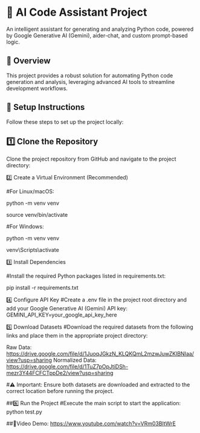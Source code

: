 # 🤖 AI Code Assistant Project

An intelligent assistant for generating and analyzing Python code, powered by Google Generative AI (Gemini), aider-chat, and custom prompt-based logic.

## 🚀 Overview

This project provides a robust solution for automating Python code generation and analysis, leveraging advanced AI tools to streamline development workflows.

## 🔧 Setup Instructions

Follow these steps to set up the project locally:

## 1️⃣ Clone the Repository

Clone the project repository from GitHub and navigate to the project directory:

2️⃣ Create a Virtual Environment (Recommended)

#For Linux/macOS:

python -m venv venv

source venv/bin/activate

#For Windows:

python -m venv venv

venv\Scripts\activate

3️⃣ Install Dependencies

#Install the required Python packages listed in requirements.txt:

pip install -r requirements.txt

4️⃣ Configure API Key
#Create a .env file in the project root directory and add your Google Generative AI (Gemini) API key:
GEMINI_API_KEY=your_google_api_key_here

5️⃣ Download Datasets
#Download the required datasets from the following links and place them in the appropriate project directory:

Raw Data:  https://drive.google.com/file/d/1JuoqJGkzN_KLQKQmL2mzwJuwZKlBNIaa/view?usp=sharing
Normalized Data: https://drive.google.com/file/d/1TuZ7pOpJtiDSh-mezr3Y44FCFCTppDe2/view?usp=sharing


#⚠️ Important: Ensure both datasets are downloaded and extracted to the correct location before running the project.

##6️⃣ Run the Project
#Execute the main script to start the application:
python test.py

##🎥Video Demo:
https://www.youtube.com/watch?v=VRm03BItWrE
